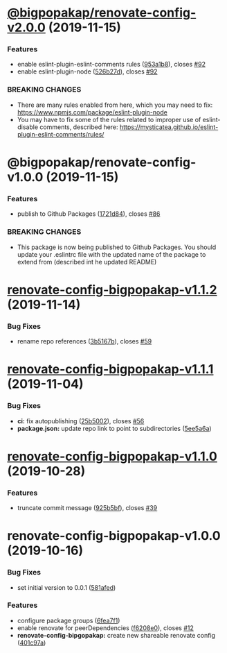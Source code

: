 # [@bigpopakap/renovate-config-v2.0.0](https://github.com/bigpopakap/shared-node-tools/compare/v1.0.0-@bigpopakap/renovate-config...v2.0.0-@bigpopakap/renovate-config) (2019-11-15)


### Features

* enable eslint-plugin-eslint-comments rules ([953a1b8](https://github.com/bigpopakap/shared-node-tools/commit/953a1b8d5a280b4979a248abf62528f50f579fcb)), closes [#92](https://github.com/bigpopakap/shared-node-tools/issues/92)
* enable eslint-plugin-node ([526b27d](https://github.com/bigpopakap/shared-node-tools/commit/526b27d92176414a9024b2d715b75c108f1b366f)), closes [#92](https://github.com/bigpopakap/shared-node-tools/issues/92)


### BREAKING CHANGES

* There are many rules enabled from here, which you may need to fix:
https://www.npmjs.com/package/eslint-plugin-node
* You may have to fix some of the rules related to improper use of eslint-disable
comments, described here: https://mysticatea.github.io/eslint-plugin-eslint-comments/rules/

# @bigpopakap/renovate-config-v1.0.0 (2019-11-15)


### Features

* publish to Github Packages ([1721d84](https://github.com/bigpopakap/shared-node-tools/commit/1721d84d0311daf02f8a1ccb508777e257a166ac)), closes [#86](https://github.com/bigpopakap/shared-node-tools/issues/86)


### BREAKING CHANGES

* This package is now being published to Github Packages. You should update your
.eslintrc file with the updated name of the package to extend from (described int he updated README)

# [renovate-config-bigpopakap-v1.1.2](https://github.com/bigpopakap/shared-node-tools/compare/v1.1.1-renovate-config-bigpopakap...v1.1.2-renovate-config-bigpopakap) (2019-11-14)


### Bug Fixes

* rename repo references ([3b5167b](https://github.com/bigpopakap/shared-node-tools/commit/3b5167be93b0908387009e3423191267d95c6860)), closes [#59](https://github.com/bigpopakap/shared-node-tools/issues/59)

# [renovate-config-bigpopakap-v1.1.1](https://github.com/bigpopakap/shared-node-tools/compare/v1.1.0-renovate-config-bigpopakap...v1.1.1-renovate-config-bigpopakap) (2019-11-04)


### Bug Fixes

* **ci:** fix autopublishing ([25b5002](https://github.com/bigpopakap/shared-node-tools/commit/25b50021f284aaae64579632a02fe26815d6b49a)), closes [#56](https://github.com/bigpopakap/shared-node-tools/issues/56)
* **package.json:** update repo link to point to subdirectories ([5ee5a6a](https://github.com/bigpopakap/shared-node-tools/commit/5ee5a6acad3345ab6d3f108a45e3f3ba2d844f49))

# [renovate-config-bigpopakap-v1.1.0](https://github.com/bigpopakap/shared-node-tools/compare/v1.0.0-renovate-config-bigpopakap...v1.1.0-renovate-config-bigpopakap) (2019-10-28)


### Features

* truncate commit message ([925b5bf](https://github.com/bigpopakap/shared-node-tools/commit/925b5bf5026f6bda4bb7a936fd6468cdc7f825bf)), closes [#39](https://github.com/bigpopakap/shared-node-tools/issues/39)

# renovate-config-bigpopakap-v1.0.0 (2019-10-16)


### Bug Fixes

* set initial version to 0.0.1 ([581afed](https://github.com/bigpopakap/shared-node-tools/commit/581afed0171d5ac52c15f5b4439eebd5d9afea99))


### Features

* configure package groups ([6fea7f1](https://github.com/bigpopakap/shared-node-tools/commit/6fea7f17d74217dc7f104ab3d71973e1ccf00ac0))
* enable renovate for peerDependencies ([f6208e0](https://github.com/bigpopakap/shared-node-tools/commit/f6208e0d03e691154e7d5c11c9903dd829777c4a)), closes [#12](https://github.com/bigpopakap/shared-node-tools/issues/12)
* **renovate-config-bipgopakap:** create new shareable renovate config ([401c97a](https://github.com/bigpopakap/shared-node-tools/commit/401c97aabaf4062df83663eb071fef5e4b043b53))
